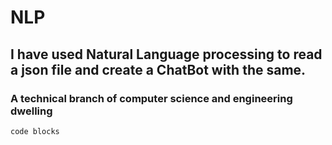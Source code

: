 # NLP
## I have used Natural Language processing to read a json file and create a ChatBot with the same.
### A technical branch of computer science and engineering dwelling 


```code blocks```
